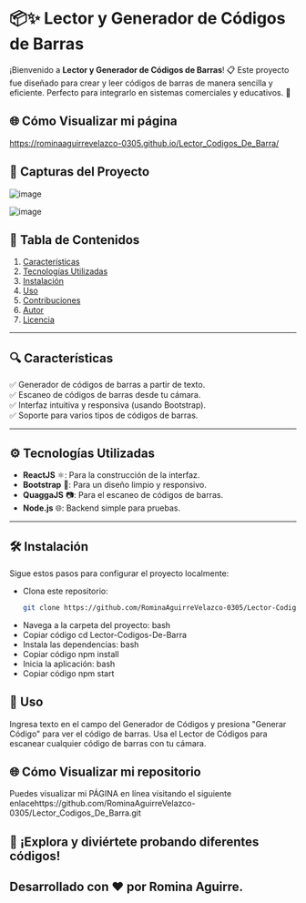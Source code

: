 # 📦✨ Lector y Generador de Códigos de Barras

¡Bienvenido a **Lector y Generador de Códigos de Barras**! 📋 Este proyecto fue diseñado para crear y leer códigos de barras de manera sencilla y eficiente. Perfecto para integrarlo en sistemas comerciales y educativos. 🚀

## 🌐 Cómo Visualizar mi página
https://rominaaguirrevelazco-0305.github.io/Lector_Codigos_De_Barra/


## 🚀 Capturas del Proyecto

![image](https://github.com/user-attachments/assets/4d5188a1-51c0-499d-8f2b-9a1ddf91d56c)

![image](https://github.com/user-attachments/assets/d69e5ee5-f5ec-40fd-9549-a9ae14446b89)



## 📖 **Tabla de Contenidos**
1. [Características](#Características-🔍)
2. [Tecnologías Utilizadas](#Tecnologías-⚙️)
3. [Instalación](#Instalación-🛠️)
4. [Uso](#Uso-📲)
5. [Contribuciones](#Contribuciones-🤝)
6. [Autor](#Autor-✍️)
7. [Licencia](#Licencia-📝)

---

## 🔍 **Características**
✅ Generador de códigos de barras a partir de texto.  
✅ Escaneo de códigos de barras desde tu cámara.  
✅ Interfaz intuitiva y responsiva (usando Bootstrap).  
✅ Soporte para varios tipos de códigos de barras.  

---

## ⚙️ **Tecnologías Utilizadas**
- **ReactJS** ⚛️: Para la construcción de la interfaz.
- **Bootstrap** 🎨: Para un diseño limpio y responsivo.
- **QuaggaJS** 📷: Para el escaneo de códigos de barras.
- **Node.js** 🌐: Backend simple para pruebas.

---

## 🛠️ **Instalación**
Sigue estos pasos para configurar el proyecto localmente:

- Clona este repositorio:
   ```bash
   git clone https://github.com/RominaAguirreVelazco-0305/Lector-Codigos-De-Barra.git Navega a la carpeta del proyecto:
- Navega a la carpeta del proyecto:
     bash
- Copiar código
     cd Lector-Codigos-De-Barra
- Instala las dependencias:
     bash
- Copiar código
     npm install
- Inicia la aplicación:
       bash
- Copiar código
      npm start

  
## 📲 Uso
Ingresa texto en el campo del Generador de Códigos y presiona "Generar Código" para ver el código de barras.
Usa el Lector de Códigos para escanear cualquier código de barras con tu cámara.

## 🌐 Cómo Visualizar mi repositorio
Puedes visualizar mi PÁGINA en línea visitando el siguiente enlacehttps://github.com/RominaAguirreVelazco-0305/Lector_Codigos_De_Barra.git

## 🎉 ¡Explora y diviértete probando diferentes códigos!

## Desarrollado con ❤️ por Romina Aguirre. 

